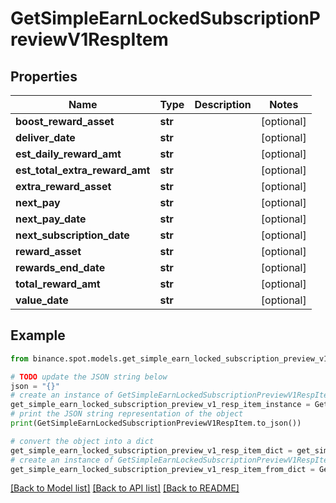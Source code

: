 # GetSimpleEarnLockedSubscriptionPreviewV1RespItem


## Properties

Name | Type | Description | Notes
------------ | ------------- | ------------- | -------------
**boost_reward_asset** | **str** |  | [optional] 
**deliver_date** | **str** |  | [optional] 
**est_daily_reward_amt** | **str** |  | [optional] 
**est_total_extra_reward_amt** | **str** |  | [optional] 
**extra_reward_asset** | **str** |  | [optional] 
**next_pay** | **str** |  | [optional] 
**next_pay_date** | **str** |  | [optional] 
**next_subscription_date** | **str** |  | [optional] 
**reward_asset** | **str** |  | [optional] 
**rewards_end_date** | **str** |  | [optional] 
**total_reward_amt** | **str** |  | [optional] 
**value_date** | **str** |  | [optional] 

## Example

```python
from binance.spot.models.get_simple_earn_locked_subscription_preview_v1_resp_item import GetSimpleEarnLockedSubscriptionPreviewV1RespItem

# TODO update the JSON string below
json = "{}"
# create an instance of GetSimpleEarnLockedSubscriptionPreviewV1RespItem from a JSON string
get_simple_earn_locked_subscription_preview_v1_resp_item_instance = GetSimpleEarnLockedSubscriptionPreviewV1RespItem.from_json(json)
# print the JSON string representation of the object
print(GetSimpleEarnLockedSubscriptionPreviewV1RespItem.to_json())

# convert the object into a dict
get_simple_earn_locked_subscription_preview_v1_resp_item_dict = get_simple_earn_locked_subscription_preview_v1_resp_item_instance.to_dict()
# create an instance of GetSimpleEarnLockedSubscriptionPreviewV1RespItem from a dict
get_simple_earn_locked_subscription_preview_v1_resp_item_from_dict = GetSimpleEarnLockedSubscriptionPreviewV1RespItem.from_dict(get_simple_earn_locked_subscription_preview_v1_resp_item_dict)
```
[[Back to Model list]](../README.md#documentation-for-models) [[Back to API list]](../README.md#documentation-for-api-endpoints) [[Back to README]](../README.md)


